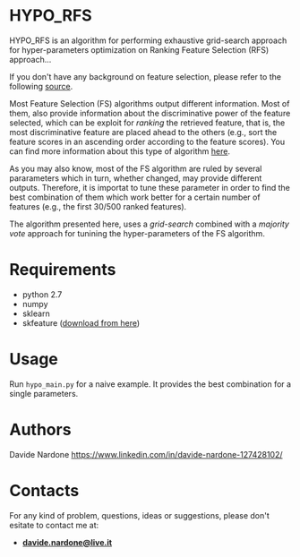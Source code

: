 # HYPO_RFS

HYPO_RFS is an algorithm for performing exhaustive grid-search approach for hyper-parameters optimization on Ranking Feature Selection (RFS) approach...

If you don't have any background on feature selection, please refer to the following [source](https://machinelearningmastery.com/an-introduction-to-feature-selection/).

Most Feature Selection (FS) algorithms output different information. Most of them, also provide information about the discriminative power of the feature selected, which can be exploit for *ranking* the retrieved feature, that is, the most discriminative feature are placed ahead to the others (e.g., sort the feature scores in an ascending order according to the feature scores). You can find more information about this type of algorithm [here](http://blog.datadive.net/selecting-good-features-part-ii-linear-models-and-regularization/).

As you may also know, most of the FS algorithm are ruled by several pararameters which in turn, whether changed, may provide different outputs. Therefore, it is importat to tune these parameter in order to find the best combination of them which work better for a certain number of features (e.g., the first 30/500 ranked features).

The algorithm presented here, uses a *grid-search* combined with a *majority vote* approach for tunining the hyper-parameters of the FS algorithm.


# Requirements

  - python 2.7
  - numpy
  - sklearn
  - skfeature ([download from here](https://github.com/jundongl/scikit-feature/tree/master/skfeature))
 
 # Usage
 
 Run `hypo_main.py` for a naive example. It provides the best combination for a single parameters.
 
 
 # Authors

  Davide Nardone
  https://www.linkedin.com/in/davide-nardone-127428102/
  
# Contacts

For any kind of problem, questions, ideas or suggestions, please don't esitate to contact me at: 
- **davide.nardone@live.it**
 

